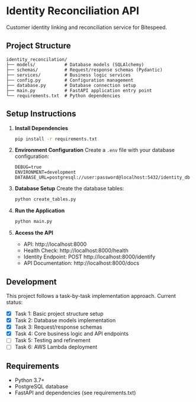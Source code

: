 # Identity Reconciliation API

Customer identity linking and reconciliation service for Bitespeed.

## Project Structure

```
identity_reconcilation/
├── models/           # Database models (SQLAlchemy)
├── schemas/          # Request/response schemas (Pydantic)  
├── services/         # Business logic services
├── config.py         # Configuration management
├── database.py       # Database connection setup
├── main.py           # FastAPI application entry point
└── requirements.txt  # Python dependencies
```

## Setup Instructions

1. **Install Dependencies**
   ```bash
   pip install -r requirements.txt
   ```

2. **Environment Configuration**
   Create a `.env` file with your database configuration:
   ```
   DEBUG=true
   ENVIRONMENT=development
   DATABASE_URL=postgresql://user:password@localhost:5432/identity_db
   ```

3. **Database Setup**
   Create the database tables:
   ```bash
   python create_tables.py
   ```

4. **Run the Application**
   ```bash
   python main.py
   ```

4. **Access the API**
   - API: http://localhost:8000
   - Health Check: http://localhost:8000/health
   - Identity Endpoint: POST http://localhost:8000/identify
   - API Documentation: http://localhost:8000/docs

## Development

This project follows a task-by-task implementation approach. Current status:

- [x] Task 1: Basic project structure setup
- [x] Task 2: Database models implementation  
- [x] Task 3: Request/response schemas
- [x] Task 4: Core business logic and API endpoints
- [ ] Task 5: Testing and refinement
- [ ] Task 6: AWS Lambda deployment

## Requirements

- Python 3.7+
- PostgreSQL database
- FastAPI and dependencies (see requirements.txt) 